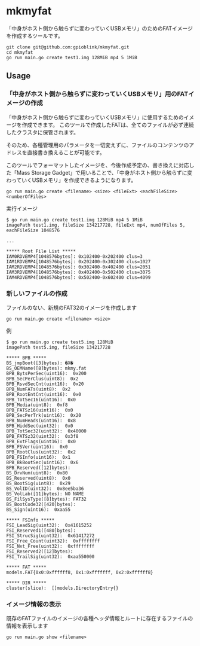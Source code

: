 # mkmyfat

「中身がホスト側から触らずに変わっていくUSBメモリ」のためのFATイメージを作成するツールです。

```
git clone git@github.com:gpioblink/mkmyfat.git
cd mkmyfat
go run main.go create test1.img 128MiB mp4 5 1MiB
```

## Usage

### 「中身がホスト側から触らずに変わっていくUSBメモリ」用のFATイメージの作成

「中身がホスト側から触らずに変わっていくUSBメモリ」に使用するためのイメージを作成できます。
このツールで作成したFATは、全てのファイルが必ず連続したクラスタに保管されます。

そのため、各種管理用のパラメータを一切変えずに、ファイルのコンテンツのアドレスを直接書き換えることが可能です。

このツールでフォーマットしたイメージを、今後作成予定の、書き換えに対応した「Mass Storage Gadget」で用いることで、「中身がホスト側から触らずに変わっていくUSBメモリ」を作成できるようになります。


```
go run main.go create <filename> <size> <fileExt> <eachFileSize> <numberOfFiles>
```

実行イメージ

```
$ go run main.go create test1.img 128MiB mp4 5 1MiB 
imagePath test1.img, fileSize 134217728, fileExt mp4, numOfFiles 5, eachFileSize 1048576 

...

***** Root File List *****
IAM0RDVEMP4[1048576bytes]: 0x102400-0x202400 clus=3
IAM1RDVEMP4[1048576bytes]: 0x202400-0x302400 clus=1027
IAM2RDVEMP4[1048576bytes]: 0x302400-0x402400 clus=2051
IAM3RDVEMP4[1048576bytes]: 0x402400-0x502400 clus=3075
IAM4RDVEMP4[1048576bytes]: 0x502400-0x602400 clus=4099
```

### 新しいファイルの作成

ファイルのない、新規のFAT32のイメージを作成します

```
go run main.go create <filename> <size>
```

例

```
$ go run main.go create test5.img 128MiB
imagePath test5.img, fileSize 134217728 

***** BPB *****
BS_jmpBoot([3]bytes): �X�
BS_OEMName([8]bytes): mkmy.fat
BPB_BytsPerSec(uint16):  0x200
BPB_SecPerClus(uint8):  0x2
BPB_RsvdSecCnt(uint16):  0x20
BPB_NumFATs(uint8):  0x2
BPB_RootEntCnt(uint16):  0x0
BPB_TotSec16(uint16):  0x0
BPB_Media(uint8):  0xf8
BPB_FATSz16(uint16):  0x0
BPB_SecPerTrk(uint16):  0x20
BPB_NumHeads(uint16):  0x8
BPB_HiddSec(uint32):  0x0
BPB_TotSec32(uint32):  0x40000
BPB_FATSz32(uint32):  0x3f8
BPB_ExtFlags(uint16):  0x0
BPB_FSVer(uint16):  0x0
BPB_RootClus(uint32):  0x2
BPB_FSInfo(uint16):  0x1
BPB_BkBootSec(uint16):  0x6
BPB_Reserved([12]bytes): 
BS_DrvNum(uint8):  0x80
BS_Reserved(uint8):  0x0
BS_BootSig(uint8):  0x29
BS_VolID(uint32):  0x8ee5ba36
BS_VolLab([11]bytes): NO NAME    
BS_FilSysType([8]bytes): FAT32   
BS_BootCode32([420]bytes): 
BS_Sign(uint16):  0xaa55

***** FSInfo *****
FSI_LeadSig(uint32):  0x41615252
FSI_Reserved1([480]bytes): 
FSI_StrucSig(uint32):  0x61417272
FSI_Free_Count(uint32):  0xffffffff
FSI_Nxt_Free(uint32):  0xffffffff
FSI_Reserved2([12]bytes): 
FSI_TrailSig(uint32):  0xaa550000

***** FAT *****
models.FAT{0x0:0xffffff8, 0x1:0xfffffff, 0x2:0xffffff8}

***** DIR *****
cluster(slice):  []models.DirectoryEntry{}

```

### イメージ情報の表示

既存のFATファイルのイメージの各種ヘッダ情報とルートに存在するファイルの情報を表示します

```
go run main.go show <filename>
```